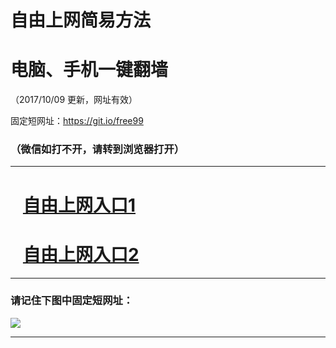 ﻿# 自由上网简易方法

# 电脑、手机一键翻墙

（2017/10/09 更新，网址有效）

固定短网址：https://git.io/free99

### （微信如打不开，请转到浏览器打开）


***





# &nbsp;&nbsp; <a href="http://ft340615114.fwq-tz-1001.info/fwqtz01.html?t=100900111109 " target="_blank">自由上网入口1</a>
# &nbsp;&nbsp; <a href="http://ft1113425624.fwq-tz-1002.info/fwqtz02.html?t=100900130370 " target="_blank">自由上网入口2</a>
***

### 请记住下图中固定短网址：

<img src="https://s3-us-west-2.amazonaws.com/fwq-1001/yjfq-20170905okok.png" /> 


***

